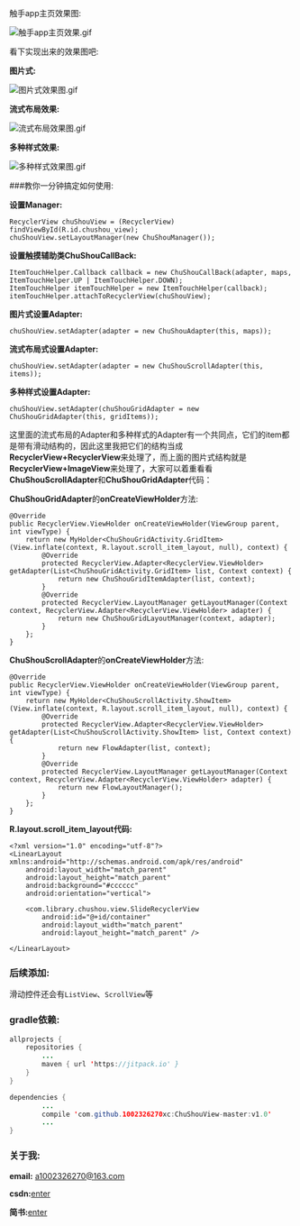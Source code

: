 触手app主页效果图:

![触手app主页效果.gif](https://github.com/1002326270xc/ChuShouView-master/blob/master/photos/触手app主页效果.gif)

看下实现出来的效果图吧:

**图片式:**

![图片式效果图.gif](https://github.com/1002326270xc/ChuShouView-master/blob/master/photos/图片式效果图.gif)

**流式布局效果:**

![流式布局效果图.gif](https://github.com/1002326270xc/ChuShouView-master/blob/master/photos/流式布局效果图.gif)

**多种样式效果:**

![多种样式效果图.gif](https://github.com/1002326270xc/ChuShouView-master/blob/master/photos/多种样式效果图.gif)

###教你一分钟搞定如何使用:

**设置Manager:**

```
RecyclerView chuShouView = (RecyclerView) findViewById(R.id.chushou_view);
chuShouView.setLayoutManager(new ChuShouManager());
```
 
**设置触摸辅助类ChuShouCallBack:**

```        
ItemTouchHelper.Callback callback = new ChuShouCallBack(adapter, maps, ItemTouchHelper.UP | ItemTouchHelper.DOWN);
ItemTouchHelper itemTouchHelper = new ItemTouchHelper(callback);
itemTouchHelper.attachToRecyclerView(chuShouView);
```

**图片式设置Adapter:**

```
chuShouView.setAdapter(adapter = new ChuShouAdapter(this, maps));
```

**流式布局式设置Adapter:**

```
chuShouView.setAdapter(adapter = new ChuShouScrollAdapter(this, items));
```

**多种样式设置Adapter:**

```
chuShouView.setAdapter(chuShouGridAdapter = new ChuShouGridAdapter(this, gridItems));
```

这里面的流式布局的Adapter和多种样式的Adapter有一个共同点，它们的item都是带有滑动结构的，因此这里我把它们的结构当成**RecyclerView+RecyclerView**来处理了，而上面的图片式结构就是**RecyclerView+ImageView**来处理了，大家可以着重看看**ChuShouScrollAdapter**和**ChuShouGridAdapter**代码：

**ChuShouGridAdapter**的**onCreateViewHolder**方法:

```
@Override
public RecyclerView.ViewHolder onCreateViewHolder(ViewGroup parent, int viewType) {
    return new MyHolder<ChuShouGridActivity.GridItem>(View.inflate(context, R.layout.scroll_item_layout, null), context) {
        @Override
        protected RecyclerView.Adapter<RecyclerView.ViewHolder> getAdapter(List<ChuShouGridActivity.GridItem> list, Context context) {
            return new ChuShouGridItemAdapter(list, context);
        }
        @Override
        protected RecyclerView.LayoutManager getLayoutManager(Context context, RecyclerView.Adapter<RecyclerView.ViewHolder> adapter) {
            return new ChuShouGridLayoutManager(context, adapter);
        }
    };
}
```

**ChuShouScrollAdapter**的**onCreateViewHolder**方法:

```
@Override
public RecyclerView.ViewHolder onCreateViewHolder(ViewGroup parent, int viewType) {
    return new MyHolder<ChuShouScrollActivity.ShowItem>(View.inflate(context, R.layout.scroll_item_layout, null), context) {
        @Override
        protected RecyclerView.Adapter<RecyclerView.ViewHolder> getAdapter(List<ChuShouScrollActivity.ShowItem> list, Context context) {
            return new FlowAdapter(list, context);
        }
        @Override
        protected RecyclerView.LayoutManager getLayoutManager(Context context, RecyclerView.Adapter<RecyclerView.ViewHolder> adapter) {
            return new FlowLayoutManager();
        }
    };
}
```

**R.layout.scroll_item_layout代码:**

```
<?xml version="1.0" encoding="utf-8"?>
<LinearLayout xmlns:android="http://schemas.android.com/apk/res/android"
    android:layout_width="match_parent"
    android:layout_height="match_parent"
    android:background="#cccccc"
    android:orientation="vertical">

    <com.library.chushou.view.SlideRecyclerView
        android:id="@+id/container"
        android:layout_width="match_parent"
        android:layout_height="match_parent" />

</LinearLayout>
```

### 后续添加:
滑动控件还会有`ListView`、`ScrollView`等

### gradle依赖:
```java
allprojects {
    repositories {
        ...
        maven { url 'https://jitpack.io' }
    }
}

dependencies {
        ...
        compile 'com.github.1002326270xc:ChuShouView-master:v1.0'
        ...
}
```

### 关于我:
**email:** a1002326270@163.com

**csdn:**[enter](http://blog.csdn.net/u010429219/article/details/70186730)

**简书:**[enter](http://www.jianshu.com/p/cf2169630f5e)
